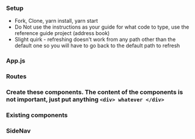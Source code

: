 ### Setup
* Fork, Clone, yarn install, yarn start
* Do Not use the instructions as your guide for what code to type, use the reference guide project (address book)
* Slight quirk - refreshing doesn't work from any path other than the default one so you will have to go back to the default path to refresh

### App.js
<!-- * Import BrowserRouter,Switch and Route from react-router-dom
* Import components needed
* Create the appropriate routes `{/* PUT YOUR ROUTES HERE */}`
* Make sure the default route goes at the bottom
* Make sure BrowserRouter wraps everything
* Make sure you use the component prop, not render. -->

### Routes
<!-- * /              -> Dashboard
* /charts        -> Charts
* /tables        -> Tables
* /settings      -> Settings
* /wall          -> Wall
* /profiles      -> Profiles
* /marquee/:text -> Marquee
* /profile/:id   -> Profile -->

### Create these components. The content of the components is not important, just put anything `<div> whatever </div>`
<!-- * Charts.js
* Tables.js
* Settings.js
* Wall.js -->

### Existing components
<!-- * Profiles.js
    * Import Link from react-router-dom
    * change the `<a>` to be a Link that links to `/profile/ + user.id` -->
<!-- * Profile.js
    * Change the hard coded 0 with the value from the parameter id -->
<!-- * Dashboard.js -->
<!-- * Marquee
    * replace the hard coded "hello" with the text parameter from the route -->

### SideNav
<!-- * Import Link from react-router-dom
* Create links to all the routes except Profile
* Hard code some links to Marquee
    * /marquee/iloveroutes
    * /marquee/reactrouterrules
    * …etc -->
